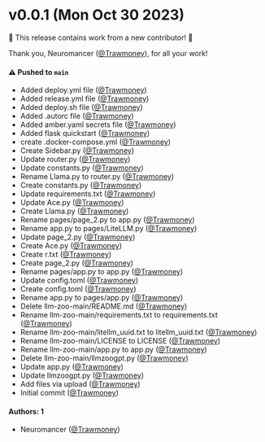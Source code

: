# v0.0.1 (Mon Oct 30 2023)

:tada: This release contains work from a new contributor! :tada:

Thank you, Neuromancer ([@Trawmoney](https://github.com/Trawmoney)), for all your work!

#### ⚠️ Pushed to `main`

- Added deploy.yml file ([@Trawmoney](https://github.com/Trawmoney))
- Added release.yml file ([@Trawmoney](https://github.com/Trawmoney))
- Added deploy.sh file ([@Trawmoney](https://github.com/Trawmoney))
- Added .autorc file ([@Trawmoney](https://github.com/Trawmoney))
- Added amber.yaml secrets file ([@Trawmoney](https://github.com/Trawmoney))
- Added flask quickstart ([@Trawmoney](https://github.com/Trawmoney))
- create .docker-compose.yml ([@Trawmoney](https://github.com/Trawmoney))
- Create Sidebar.py ([@Trawmoney](https://github.com/Trawmoney))
- Update router.py ([@Trawmoney](https://github.com/Trawmoney))
- Update constants.py ([@Trawmoney](https://github.com/Trawmoney))
- Rename Llama.py to router.py ([@Trawmoney](https://github.com/Trawmoney))
- Create constants.py ([@Trawmoney](https://github.com/Trawmoney))
- Update requirements.txt ([@Trawmoney](https://github.com/Trawmoney))
- Update Ace.py ([@Trawmoney](https://github.com/Trawmoney))
- Create Llama.py ([@Trawmoney](https://github.com/Trawmoney))
- Rename pages/page_2.py to app.py ([@Trawmoney](https://github.com/Trawmoney))
- Rename app.py to pages/LiteLLM.py ([@Trawmoney](https://github.com/Trawmoney))
- Update page_2.py ([@Trawmoney](https://github.com/Trawmoney))
- Create Ace.py ([@Trawmoney](https://github.com/Trawmoney))
- Create r.txt ([@Trawmoney](https://github.com/Trawmoney))
- Create page_2.py ([@Trawmoney](https://github.com/Trawmoney))
- Rename pages/app.py to app.py ([@Trawmoney](https://github.com/Trawmoney))
- Update config.toml ([@Trawmoney](https://github.com/Trawmoney))
- Create config.toml ([@Trawmoney](https://github.com/Trawmoney))
- Rename app.py to pages/app.py ([@Trawmoney](https://github.com/Trawmoney))
- Delete llm-zoo-main/README.md ([@Trawmoney](https://github.com/Trawmoney))
- Rename llm-zoo-main/requirements.txt to requirements.txt ([@Trawmoney](https://github.com/Trawmoney))
- Rename llm-zoo-main/litellm_uuid.txt to litellm_uuid.txt ([@Trawmoney](https://github.com/Trawmoney))
- Rename llm-zoo-main/LICENSE to LICENSE ([@Trawmoney](https://github.com/Trawmoney))
- Rename llm-zoo-main/app.py to app.py ([@Trawmoney](https://github.com/Trawmoney))
- Delete llm-zoo-main/llmzoogpt.py ([@Trawmoney](https://github.com/Trawmoney))
- Update app.py ([@Trawmoney](https://github.com/Trawmoney))
- Update llmzoogpt.py ([@Trawmoney](https://github.com/Trawmoney))
- Add files via upload ([@Trawmoney](https://github.com/Trawmoney))
- Initial commit ([@Trawmoney](https://github.com/Trawmoney))

#### Authors: 1

- Neuromancer ([@Trawmoney](https://github.com/Trawmoney))
